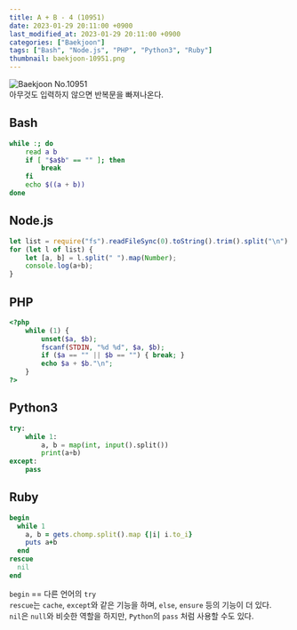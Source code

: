 ```yaml
---
title: A + B - 4 (10951)
date: 2023-01-29 20:11:00 +0900
last_modified_at: 2023-01-29 20:11:00 +0900
categories: ["Baekjoon"]
tags: ["Bash", "Node.js", "PHP", "Python3", "Ruby"]
thumbnail: baekjoon-10951.png
---
```


![Baekjoon No.10951](baekjoon-10951.png)  
아무것도 입력하지 않으면 반복문을 빠져나온다.

## Bash
```bash
while :; do
	read a b
	if [ "$a$b" == "" ]; then
		break
	fi
	echo $((a + b))
done
```

## Node.js
```javascript
let list = require("fs").readFileSync(0).toString().trim().split("\n");
for (let l of list) {
	let [a, b] = l.split(" ").map(Number);
	console.log(a+b);
}
```

## PHP
```php
<?php
	while (1) {
		unset($a, $b);
		fscanf(STDIN, "%d %d", $a, $b);
		if ($a == "" || $b == "") { break; }
		echo $a + $b."\n";
	}
?>
```

## Python3
```python
try:
    while 1:
        a, b = map(int, input().split())
        print(a+b)
except:
    pass
```

## Ruby
```ruby
begin
  while 1
    a, b = gets.chomp.split().map {|i| i.to_i}
    puts a+b
  end
rescue
  nil
end
```
`begin` == 다른 언어의 `try`  
`rescue`는 `cache`, `except`와 같은 기능을 하며, `else`, `ensure` 등의 기능이 더 있다.  
`nil`은 `null`와 비슷한 역할을 하지만, `Python`의 `pass` 처럼 사용할 수도 있다.
